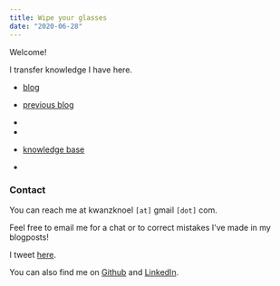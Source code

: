 ```yaml
---
title: Wipe your glasses
date: "2020-06-28"
---
```


Welcome! 

I transfer knowledge I have here.

- [blog](https://kwannoel.xyz/search.html?tag=blog)

- [previous blog](https://kwannoel.github.io/thoughts/)

- <e4816443>

- <e066dc7f> 

- [knowledge base](https://kwannoel.xyz/search.html)

- <a1d8fd5e> 

### Contact

You can reach me at kwanzknoel `[at]` gmail `[dot]` com. 

Feel free to email me for a chat or to correct mistakes I've made in my blogposts!

I tweet [here](https://twitter.com/n0eiK).

You can also find me on [Github](https://github.com/kwannoel) and [LinkedIn](https://www.linkedin.com/in/noel-kwan-17484b119/).
